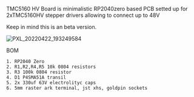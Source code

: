 TMC5160 HV Board is minimalistic RP2040zero based PCB setted up for 2xTMC5160HV stepper drivers allowing to connect up to 48V

Keep in mind this is an beta version. 

![PXL_20220422_193249584](https://user-images.githubusercontent.com/77267254/171462816-23b2c5af-58b2-447e-b50a-b24a07ed1058.jpg)

BOM
```
1. RP2040 Zero
2. R1,R2,R4,R5 10k 0804 resistors
3. R3 100k 0804 resistor
4. D1 P4SMA51A transil
5. 2x 330uf 63V electrolityc caps
6. 5mm raster ark terminal, jst xhs, goldpin sockets 

```
